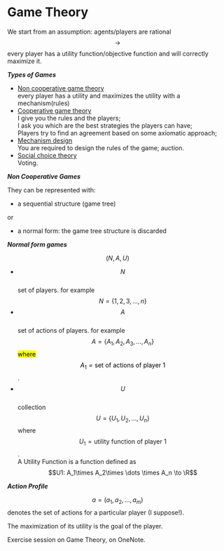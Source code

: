 # Game Theory

We start from an assumption: agents/players are rational $$\to $$ every player has a utility function/objective function and will correctly maximize it. 

***Types of Games***

- <u>Non cooperative game theory</u>       
  every player has a utility and maximizes the utility with a mechanism(rules)
- <u>Cooperative game theory</u>  
  I give you the rules and the players;   
  I ask you which are the best strategies the players can have;   
  Players try to find an agreement based on some axiomatic approach; 
- <u>Mechanism design</u>  
  You are required to design the rules of the game; auction. 
- <u>Social choice theory</u>  
  Voting.

 ***Non Cooperative Games***

They can be represented with:

-  a sequential structure (game tree)   

or 

- a normal form: the game tree structure is discarded

***Normal form games***

$$(N, A, U)$$

- $$N$$  
  set of players. for example $$N=\{1,2,3,…,n\}$$
- $$A$$   
  set of actions of players. for example $$A=\{A_1, A_2, A_3,…,A_n\}$$<mark>where $$A_1= \text{set of actions of player } 1$$</mark>.
- $$U$$   
  collection $$U=\{U_1, U_2, …, U_n\}$$ where $$U_1= \text{utility function of player $$1$$}$$.  
  A Utility Function is a function defined as  $$U1: A_1\times A_2\times \dots \times A_n \to \R$$

 ***Action Profile***

$$a=(a_1, a_2,…,a_m)$$ denotes the set of  actions for a particular player (I suppose!).

The maximization of its utility is the goal of the player. 

Exercise session on Game Theory, on OneNote.